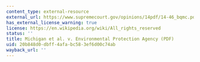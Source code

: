 ```yaml
---
content_type: external-resource
external_url: https://www.supremecourt.gov/opinions/14pdf/14-46_bqmc.pdf
has_external_license_warning: true
license: https://en.wikipedia.org/wiki/All_rights_reserved
status: ''
title: Michigan et al. v. Environmental Protection Agency (PDF)
uid: 20b848d0-dbff-4afa-bc58-3ef6d00c74ab
wayback_url: ''
---
```

